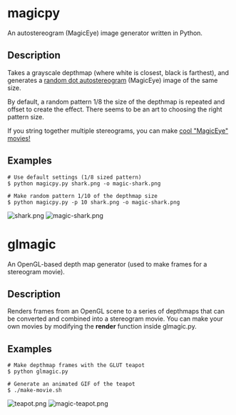 magicpy
=======
An autostereogram (MagicEye) image generator written in Python.

Description
-----------
Takes a grayscale depthmap (where white is closest, black is farthest), and generates a [random dot autostereogram](http://en.wikipedia.org/wiki/Autostereogram) (MagicEye) image of the same size.

By default, a random pattern 1/8 the size of the depthmap is repeated and offset to create the effect. There seems to be an art to choosing the right pattern size.

If you string together multiple stereograms, you can make [cool "MagicEye" movies!](synesthesiam.github.com/magicpy/teapot.gif)

Examples
--------
    # Use default settings (1/8 sized pattern)
    $ python magicpy.py shark.png -o magic-shark.png

    # Make random pattern 1/10 of the depthmap size
    $ python magicpy.py -p 10 shark.png -o magic-shark.png

![shark.png](magicpy/shark.png)
![magic-shark.png](magicpy/magicshark.png)


glmagic
=======
An OpenGL-based depth map generator (used to make frames for a stereogram movie).

Description
-----------
Renders frames from an OpenGL scene to a series of depthmaps that can be converted and combined into a stereogram movie.
You can make your own movies by modifying the **render** function inside glmagic.py.

Examples
--------
    # Make depthmap frames with the GLUT teapot
    $ python glmagic.py

    # Generate an animated GIF of the teapot
    $ ./make-movie.sh

![teapot.png](magicpy/teapot.png)
![magic-teapot.png](magicpy/magic-teapot.png)
